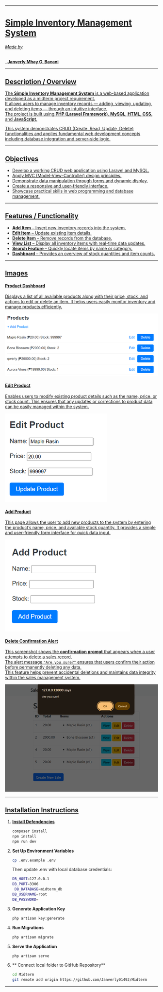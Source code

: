 <p align="center">
    <a href="https://github.com/Janverly01492/Midterm/actions">
    </a>
    <a href="https://github.com/Janverly01492/Midterm">
</p>

---

# **Simple Inventory Management System**
###### Made by
&nbsp;&nbsp;**Janverly Mhay O. Bacani**  <!-- &nbsp is for tab as per gpt-->

---

## Description / Overview
The **Simple Inventory Management System** is a web-based application developed as a midterm project requirement.  
It allows users to manage inventory records — adding, viewing, updating, and deleting items — through an intuitive interface.  
The project is built using **PHP (Laravel Framework)**, **MySQL**, **HTML**, **CSS**, and **JavaScript**.

This system demonstrates CRUD (Create, Read, Update, Delete) functionalities and applies fundamental web development concepts including database integration and server-side logic.

---

## Objectives
- Develop a working CRUD web application using Laravel and MySQL.  
- Apply MVC (Model-View-Controller) design principles.  
- Demonstrate data manipulation through forms and dynamic display.  
- Create a responsive and user-friendly interface.  
- Showcase practical skills in web programming and database management.

---

## Features / Functionality
- **Add Item** – Insert new inventory records into the system.  
- **Edit Item** – Update existing item details.  
- **Delete Item** – Remove records from the database.  
- **View List** – Display all inventory items with real-time data updates.  
- **Search Feature** – Quickly locate items by name or category.  
- **Dashboard** – Provides an overview of stock quantities and item counts.  

---

## Images

#### Product Dashboard

Displays a list of all available products along with their price, stock, and actions to edit or delete an item.
It helps users easily monitor inventory and manage products efficiently.

![Dashboard Screenshot](screenshots/dashboard(prod).png)

#### Edit Product 

Enables users to modify existing product details such as the name, price, or stock count.
This ensures that any updates or corrections to product data can be easily managed within the system.

![Dashboard Screenshot](screenshots/edit_prod.png)

#### Add Product 

This page allows the user to add new products to the system by entering the product’s name, price, and available stock quantity.
It provides a simple and user-friendly form interface for quick data input.

![Dashboard Screenshot](screenshots/add_prod.png)

####  Delete Confirmation Alert

This screenshot shows the **confirmation prompt** that appears when a user attempts to delete a sales record.  
The alert message `"Are you sure?"` ensures that users confirm their action before permanently deleting any data.  
This feature helps prevent accidental deletions and maintains data integrity within the sales management system.



![Dashboard Screenshot](screenshots/delete.png)


---
## Installation Instructions

  
1. **Install Defendencies**
    ```bash
    composer install
    npm install
    npm run dev
2. **Set Up Environment Variables**
   ```bash
   cp .env.example .env
   ```
    Then update .env with local database credentials:
   ```bash
   DB_HOST=127.0.0.1
   DB_PORT=3306
    DB_DATABASE=midterm_db
   DB_USERNAME=root
   DB_PASSWORD=
   ```
3. **Generate Application Key**
   ```bash
   php artisan key:generate
4. **Run Migrations**
   ```bash
   php artisan migrate
5. **Serve the Application**
   ```bash
   php artisan serve

6. ** Connect local folder to GitHub Repository**
   ```bash
   cd Midterm
   git remote add origin https://github.com/Janverly01492/Midterm

---

